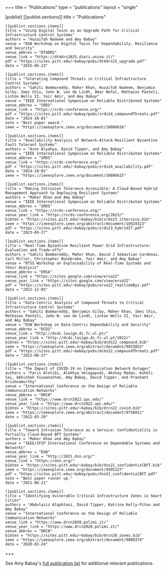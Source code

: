 +++
title = "Publications"
type = "publications"
layout = "single"

[publist]
    [[publist.sections]]
    title = "Publications"

    [[publist.sections.items]]
    title = "Using Digital Twins as an Upgrade Path for Critical Infrastructure Control Systems"
    authors = "Huzaifah Nadeem and Amy Babay"
    venue = "DSN Workshop on Digital Twins for Dependability, Resilience and Security"
    venue_abbrev = "DT4DRS"
    venue_link = "https://dt4drs2025.dieti.unina.it/"
    pdf = "https://sites.pitt.edu/~babay/pubs/dt4drs25_upgrade.pdf"
    date = "2025-06-23"

    [[publist.sections.items]]
    title = "Tolerating Compound Threats in Critical Infrastructure Control Systems"
    authors = "Sahiti Bommareddy, Maher Khan, Huzaifah Nadeem, Benjamin Gilby, Imes Chiu, John W. van de Lindt, Omar Nofal, Mathaios Panteli, Linton Wells II, Yair Amir, and Amy Babay"
    venue = "IEEE International Symposium on Reliable Distributed Systems"
    venue_abbrev = "SRDS"
    venue_link = "https://srds-conference.org/"
    pdf = "https://sites.pitt.edu/~babay/pubs/srds24_compoundThreats.pdf"
    date = "2024-10-01"
    note = "Best paper award."
    ieee = "https://ieeexplore.ieee.org/document/10806616"

    [[publist.sections.items]]
    title = "Availability Analysis of Network-Attack-Resilient Byzantine Fault Tolerant Systems"
    authors = "Aren Alyahya, David Tipper, and Amy Babay"
    venue = "IEEE International Symposium on Reliable Distributed Systems"
    venue_abbrev = "SRDS"
    venue_link = "https://srds-conference.org/"
    pdf = "https://sites.pitt.edu/~babay/pubs/srds24_availability.pdf"
    date = "2024-10-01"
    ieee = "https://ieeexplore.ieee.org/document/10806615"

    [[publist.sections.items]]
    title = "Making Intrusion Tolerance Accessible: A Cloud-Based Hybrid Management Approach to Deploying Resilient Systems"
    authors = "Maher Khan and Amy Babay"
    venue = "IEEE International Symposium on Reliable Distributed Systems"
    venue_abbrev = "SRDS"
    venue_link = "https://srds-conference.org/"
    venue_year_link = "https://srds-conference.org/2023/"
    bibtex = "https://sites.pitt.edu/~babay/bib/srds23_itService.bib"
    ieee = "https://ieeexplore.ieee.org/abstract/document/10419323"
    pdf = "https://sites.pitt.edu/~babay/pubs/srds23_hybridIT.pdf"
    date = "2023-09-27"

    [[publist.sections.items]]
    title = "Real-Time Byzantine Resilient Power Grid Infrastructure: Evaluation and Trade-offs"
    authors = "Sahiti Bommareddy, Maher Khan, David J Sebastian Cardenas, Carl Miller, Christopher Bonebrake, Yair Amir, and Amy Babay"
    venue = "RTSS Workshop on Explainability of Real-Time Systems and their Analysis"
    venue_abbrev = "ERSA"
    venue_link = "https://sites.google.com/view/ersa22"
    venue_year_link = "https://sites.google.com/view/ersa22"
    pdf = "https://sites.pitt.edu/~babay/pubs/ersa22_realtimeByz.pdf"
    date = "2022-12-05"

    [[publist.sections.items]]
    title = "Data-Centric Analysis of Compound Threats to Critical Infrastructure Control Systems"
    authors = "Sahiti Bommareddy, Benjamin Gilby, Maher Khan, Imes Chiu, Mathaios Panteli, John W. van de Lindt, Linton Wells II, Yair Amir, and Amy Babay"
    venue = "DSN Workshop on Data-Centric Dependability and Security"
    venue_abbrev = "DCDS"
    venue_link = "http://dcds.lasige.di.fc.ul.pt/"
    venue_year_link = "http://dcds.lasige.di.fc.ul.pt/2022/"
    bibtex = "https://sites.pitt.edu/~babay/bib/dcds22_compound.bib"
    ieee = "https://ieeexplore.ieee.org/abstract/document/9833853"
    pdf = "https://sites.pitt.edu/~babay/pubs/dcds22_compoundThreats.pdf"
    date = "2022-06-27"

    [[publist.sections.items]]
    title = "The Impact of COVID-19 on Communication Network Outages"
    authors = "Faris Alotibi, Alekhya Velagapudi, Akshay Madan, Kuheli Sai, Abhishek Viswanathan, Amy Babay, David Tipper, and Prashant Krishnamurthy"
    venue = "International Conference on the Design of Reliable Communication Networks"
    venue_abbrev = "DRCN"
    venue_link = "https://www.drcn2022.upc.edu/"
    venue_year_link = "https://www.drcn2022.upc.edu/"
    bibtex = "https://sites.pitt.edu/~babay/bib/drcn22_covid.bib"
    ieee = "https://ieeexplore.ieee.org/abstract/document/9758011"
    date = "2022-03-29"

    [[publist.sections.items]]
    title = "Toward Intrusion Tolerance as a Service: Confidentiality in Partially Cloud-Based BFT Systems"
    authors = "Maher Khan and Amy Babay"
    venue = "IEEE/IFIP International Conference on Dependable Systems and Networks"
    venue_abbrev = "DSN"
    venue_year_link = "http://2021.dsn.org/"
    venue_link = "https://dsn.org/"
    bibtex = "https://sites.pitt.edu/~babay/bib/dsn21_confidentialBFT.bib"
    ieee = "https://ieeexplore.ieee.org/document/9505127"
    pdf = "https://sites.pitt.edu/~babay/pubs/dsn21_confidentialBFT.pdf"
    note = "Best paper runner up."
    date = "2021-06-21"

    [[publist.sections.items]]
    title = "Identifying Vulnerable Critical Infrastructure Zones in Smart Cities"
    authors = "Abdulaziz Alqahtani, David Tipper, Katrina Kelly-Pitou and Amy Babay"
    venue = "International Conference on the Design of Reliable Communication Networks"
    venue_link = "https://www.drcn2020.polimi.it/"
    venue_year_link = "https://www.drcn2020.polimi.it/"
    venue_abbrev = "DRCN"
    bibtex = "https://sites.pitt.edu/~babay/bib/drcn20_zones.bib"
    ieee = "https://ieeexplore.ieee.org/abstract/document/9089374"
    date = "2020-03-24"

+++

See Amy Babay's [full publication
list](https://sites.pitt.edu/~babay/publications.html) for additional relevant
publications.

